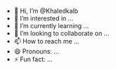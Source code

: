 - 👋 Hi, I’m @Khaledkalb
- 👀 I’m interested in ...
- 🌱 I’m currently learning ...
- 💞️ I’m looking to collaborate on ...
- 📫 How to reach me ...
- 😄 Pronouns: ...
- ⚡ Fun fact: ...

<!---
Khaledkalb/Khaledkalb is a ✨ special ✨ repository because its `README.md` (this file) appears on your GitHub profile.
You can click the Preview link to take a look at your changes.
--->
